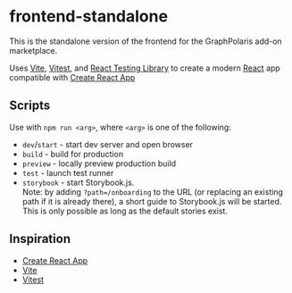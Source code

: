 # frontend-standalone

This is the standalone version of the frontend for the GraphPolaris add-on marketplace.

Uses [Vite](https://vitejs.dev/), [Vitest](https://vitest.dev/), and [React Testing Library](https://github.com/testing-library/react-testing-library) to create a modern [React](https://react.dev/) app compatible with [Create React App](https://create-react-app.dev/)

## Scripts

Use with `npm run <arg>`, where `<arg>` is one of the following:

- `dev`/`start` - start dev server and open browser
- `build` - build for production
- `preview` - locally preview production build
- `test` - launch test runner
- `storybook` - start Storybook.js.  
  Note: by adding `?path=/onboarding` to the URL (or replacing an existing path if it is already there), a short guide to Storybook.js will be started. This is only possible as long as the default stories exist.

## Inspiration

- [Create React App](https://github.com/facebook/create-react-app/tree/main/packages/cra-template)
- [Vite](https://github.com/vitejs/vite/tree/main/packages/create-vite/template-react)
- [Vitest](https://github.com/vitest-dev/vitest/tree/main/examples/react-testing-lib)
